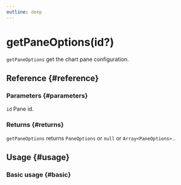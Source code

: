 ```yaml
---
outline: deep
---
```


# getPaneOptions(id?)
`getPaneOptions` get the chart pane configuration.

## Reference {#reference}
<!--@include: @/@views/api/references/instance/getPaneOptions.md-->

### Parameters {#parameters}
`id` Pane id.

### Returns {#returns}
`getPaneOptions` returns `PaneOptions` or `null` or `Array<PaneOptions>` .

## Usage {#usage}
<script setup>
import GetPaneOptions from '../../../@views/api/samples/getPaneOptions/index.vue'
</script>

### Basic usage {#basic}
<GetPaneOptions/>